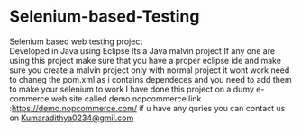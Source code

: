 # Selenium-based-Testing
Selenium based web testing project  
Developed in Java using Eclipse
Its a Java malvin project 
If any one are using this project make sure that you have a proper eclipse ide and make sure you create a malvin project only
with normal project it wont work 
need to chaneg the pom.xml  as i contains dependeces and you need to add them to make your selenium to work
I have done this project on a dumy e-commerce web site called demo.nopcommerce
link :https://demo.nopcommerce.com/ 
if u have any quries you can contact us on Kumaradithya0234@gmil.com
